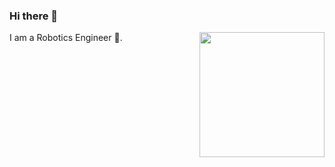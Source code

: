 ### Hi there 👋

I am a Robotics Engineer :robot:. 
<img src="https://i.pinimg.com/originals/6d/23/41/6d2341915e2d4ab82a4e7e7fc437eaaf.jpg" align="right" width="200">

<!--
**navarrs/navarrs** is a ✨ _special_ ✨ repository because its `README.md` (this file) appears on your GitHub profile.

Here are some ideas to get you started:

- 🔭 I’m currently working on ...
- 🌱 I’m currently learning ...
- 👯 I’m looking to collaborate on ...
- 🤔 I’m looking for help with ...
- 💬 Ask me about ...
- 📫 How to reach me: ...
- 😄 Pronouns: ...
- ⚡ Fun fact: ...
-->
